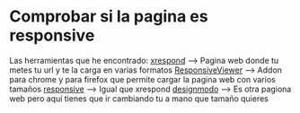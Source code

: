 # Comprobar si la pagina es responsive
Las herramientas que he encontrado:
[xrespond](http://app.xrespond.com/) --> Pagina web donde tu metes tu url y te la carga en varias formatos
[ResponsiveViewer](https://addons.mozilla.org/en-US/firefox/addon/responsiveviewer/) --> Addon para chrome y para firefox que permite cargar la pagina web con varios tamaños
[responsive](http://mattkersley.com/responsive/) --> Igual que xrespond
[designmodo](https://designmodo.com/responsive-test/) --> Es otra pagiona web pero aquí tienes que ir cambiando tu a mano que tamaño quieres
